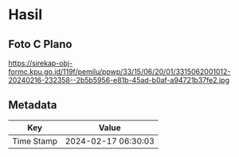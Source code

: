 # Hasil

## Foto C Plano

https://sirekap-obj-formc.kpu.go.id/119f/pemilu/ppwp/33/15/06/20/01/3315062001012-20240216-232358--2b5b5956-e81b-45ad-b0af-a94721b37fe2.jpg


## Metadata

| Key        | Value               |
| ---------- | ------------------- |
| Time Stamp | 2024-02-17 06:30:03 |



